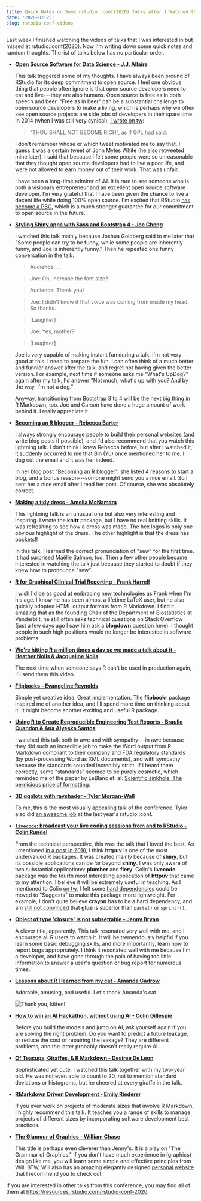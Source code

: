 ```yaml
---
title: Quick Notes on Some rstudio::conf(2020) Talks after I Watched the Videos
date: '2020-02-25'
slug: rstudio-conf-videos
---
```


Last week I finished watching the videos of talks that I was interested in but missed at rstudio::conf(2020). Now I'm writing down some quick notes and random thoughts. The list of talks below has no particular order.

- [**Open Source Software for Data Science - J.J. Allaire**](https://resources.rstudio.com/rstudio-conf-2020/rstudio-open-source-software-for-data-science-j-j-allaire)

    This talk triggered some of my thoughts. I have always been pround of RStudio for its deep commitment to open source. I feel one obvious thing that people often ignore is that open source developers need to eat and live---they are also humans. Open source is free as in both speech and beer. "Free as in beer" can be a substantial challenge to open source developers to make a living, which is perhaps why we often see open source projects are side jobs of developers in their spare time. In 2014 (when I was still very cynical), [I wrote on tw](https://tw.com/xieyihui/status/449309622025740289):
    
    > "THOU SHALL NOT BECOME RICH", as if GPL had said.
    
    I don't remember whose or which tweet motivated me to say that. I guess it was a certain tweet of John Myles White (he also retweeted mine later). I said that because I felt some people were so unreasonable that they thought open source developers had to live a poor life, and were not allowed to earn money out of their work. That was unfair.
    
    I have been a long-time admirer of JJ. It is rare to see someone who is both a visionary entrepreneur and an excellent open source software developer. I'm very grateful that I have been given the chance to live a decent life while doing 100% open source. I'm excited that RStudio [has become a PBC](https://blog.rstudio.com/2020/01/29/rstudio-pbc/), which is a much stronger guarantee for our commitment to open source in the future.

- [**Styling Shiny apps with Sass and Bootstrap 4 - Joe Cheng**](https://resources.rstudio.com/rstudio-conf-2020/styling-shiny-apps-with-sass-and-bootstrap-4-joe-cheng)

    I watched this talk mainly because Joshua Goldberg said to me later that "Some people can try to be funny, while some people are inherently funny, and Joe is inherently funny." Then he repeated one funny conversation in the talk:
    
    > Audience: ...
    
    > Joe: Oh, increase the font size?
    
    > Audience: Thank you!
    
    > Joe: I didn't know if that voice was coming from inside my head. So thanks.
    
    > [Laughter]
    
    > Joe: Yes, mother?
    
    > [Laughter]

    Joe is very capable of making instant fun during a talk. I'm not very good at this. I need to prepare the fun. I can often think of a much better and funnier answer after the talk, and regret not having given the better version. For example, next time if someone asks me "What's UpDog?" again after [my talk](/en/2020/02/rstudio-conf-2020/), I'd answer "Not much, what's up with you? And by the way, I'm not a dog."

    Anyway, transitioning from Bootstrap 3 to 4 will be the next big thing in R Markdown, too. Joe and Carson have done a huge amount of work behind it. I really appreciate it.

- [**Becoming an R blogger - Rebecca Barter**](https://resources.rstudio.com/rstudio-conf-2020/rebecca-barter)

    I always strongly encourage people to build their personal websites (and write blog posts if possible), and I'd also recommend that you watch this lightning talk. I don't think I knew Rebecca before, but after I watched it, it suddenly occurred to me that Bin (Yu) once mentioned her to me. I dug out the email and it was her indeed.
    
    In her blog post "[Becoming an R blogger](http://www.rebeccabarter.com/blog/2020-02-03_blogger/)", she listed 4 reasons to start a blog, and a bonus reason---somone might send you a nice email. So I sent her a nice email after I read her post. Of course, she was absolutely correct.

- [**Making a tidy dress - Amelia McNamara**](https://resources.rstudio.com/rstudio-conf-2020/lightning-talk-dr-amelia-mcnamara)

    This lightning talk is an unusual one but also very interesting and inspiring. I wrote the **knitr** package, but I have no real knitting skills. It was refreshing to see how a dress was made. The hex logos is only one obvious highlight of the dress. The other highlight is that the dress has pockets!!

    In this talk, I learned the correct pronunciation of "sew" for the first time. It had [surprised Maëlle Salmon, too](https://tw.com/ma_salmon/status/1229821025342324737). Then a few other people became interested in watching the talk just because they started to doubt if they knew how to pronounce "sew".

- [**R for Graphical Clinical Trial Reporting - Frank Harrell**](https://resources.rstudio.com/rstudio-conf-2020/r-for-graphical-clinical-trial-reporting-frank-harrell)

    I wish I'd be as good at embracing new technologies as [Frank](https://www.fharrell.com) when I'm his age. I know he has been almost a lifetime LaTeX user, but he also quickly adopted HTML output formats from R Markdown. I find it amazing that as the founding Chair of the Department of Biostatistics at Vanderbilt, he still often asks technical questions on Stack Overflow (just a few days ago I saw him ask a **blogdown** question here). I thought people in such high positions would no longer be interested in software problems.

- [**We're hitting R a million times a day so we made a talk about it - Heather Nolis & Jacqueline Nolis**](https://resources.rstudio.com/rstudio-conf-2020/we-re-hitting-r-a-million-times-a-day-so-we-made-a-talk-about-it-heather-nolis-dr-jacqueline-nolis)

    The next time when someone says R can't be used in production again, I'll send them this video.

- [**Flipbooks - Evangeline Reynolds**](https://resources.rstudio.com/rstudio-conf-2020/flipbooks-evangeline-reynolds)

    Simple yet creative idea. Great implementation. The **flipbookr** package inspired me of another idea, and I'll spend more time on thinking about it. It might become another exciting and useful R package.

- [**Using R to Create Reproducible Engineering Test Reports - Braulio Cuandon & Ana Alyeska Santos**](https://resources.rstudio.com/rstudio-conf-2020/using-r-to-create-reproducible-engineering-test-reports-braulio-cuandon-ana-alyeska-santos)

    I watched this talk both in awe and with sympathy---in awe because they did such an incredible job to make the Word output from R Markdown compliant to their company and FDA regulatory standards (by post-processing Word as XML documents), and with sympathy because the standards sounded incredibly strict. If I heard them correctly, some "standards" seemed to be purely cosmetic, which reminded me of the paper by LeBlanc et. al: [Scientific sinkhole: The pernicious price of formatting](https://journals.plos.org/plosone/article?id=10.1371/journal.pone.0223116).

- [**3D ggplots with rayshader - Tyler Morgan-Wall**](https://resources.rstudio.com/rstudio-conf-2020/3d-ggplots-with-rayshader-dr-tyler-morgan-wall)

    To me, this is the most visually appealing talk of the conference. Tyler also did [an awesome job](https://resources.rstudio.com/rstudio-conf-2019/3d-mapping-plotting-and-printing-with-rayshader) at the last year's rstudio::conf.

- [**`livecode`: broadcast your live coding sessions from and to RStudio - Colin Rundel**](https://resources.rstudio.com/rstudio-conf-2020/lightning-talk-colin-rundel)

    From the technical perspective, this was the talk that I loved the best. As I mentioned [in a post in 2018](/en/2018/01/back-to-dt/), I think **httpuv** is one of the most undervalued R packages. It was created mainly because of **shiny**, but its possible applications can be far beyond **shiny**. I was only aware of two substantial applications: **plumber** and **fiery**. Colin's **livecode** package was the fourth most interesting application of **httpuv** that came to my attention. I believe it will be extremely useful in teaching. As I mentioned to Colin [on tw](https://tw.com/xieyihui/status/1230161301420347394), I felt some [hard dependencies](https://github.com/rundel/livecode/blob/master/DESCRIPTION) could be moved to "Suggests" to make this package more lightweight. For example, I don't quite believe **crayon** has to be a hard dependency, and am [still not convinced](/en/2018/11/dependency-winner/) that **glue** is superior than `paste()` or `sprintf()`.

- [**Object of type 'closure' is not subsettable - Jenny Bryan**](https://resources.rstudio.com/rstudio-conf-2020/object-of-type-closure-is-not-subsettable-jenny-bryan)

    A clever title, apparently. This talk resonated very well with me, and I encourage all R users to watch it. It will be tremendously helpful if you learn some basic debugging skills, and more importantly, learn how to report bugs appropriately. I think it resonated well with me because I'm a developer, and have gone through the pain of having too little information to answer a user's question or bug report for numerous times.

- [**Lessons about R I learned from my cat - Amanda Gadrow**](https://resources.rstudio.com/rstudio-conf-2020/lightning-talk-amanda-gadrow)

    Adorable, amusing, and useful. Let's thank Amanda's cat.
    
    ![Thank you, kitten!](https://slides.yihui.org/gif/cat-hands.gif)

- [**How to win an AI Hackathon, without using AI - Colin Gillespie**](https://resources.rstudio.com/rstudio-conf-2020/how-to-win-an-ai-hackathon-without-using-ai-colin-gillespie)

    Before you build the models and jump on AI, ask yourself again if you are solving the right problem. Do you want to predict a future leakage, or reduce the cost of repairing the leakage? They are different problems, and the latter probably doesn't really require AI.

- [**Of Teacups, Giraffes, & R Markdown - Desiree De Leon**](https://resources.rstudio.com/rstudio-conf-2020/of-teacups-giraffes-and-r-markdown-desiree-de-leon)

    Sophisticated yet cute. I watched this talk together with my two-year old. He was not even able to count to 20, not to mention standard deviations or histograms, but he cheered at every giraffe in the talk.

- [**RMarkdown Driven Development - Emily Riederer**](https://resources.rstudio.com/rstudio-conf-2020/rmarkdown-driven-development-emily-riederer)

    If you ever work on projects of moderate sizes that involve R Markdown, I highly recommend this talk. It teaches you a range of skills to manage projects of different sizes by incorporating software development best practices.

- [**The Glamour of Graphics - William Chase**](https://resources.rstudio.com/rstudio-conf-2020/the-glamour-of-graphics-william-chase)

    This title is perhaps even cleverer than Jenny's. It is a play on "The Grammar of Graphics." If you don't have much experience in (graphics) design like me, you will learn some simple and effective principles from Will. BTW, Will also has an amazing elegantly designed [personal website](https://www.williamrchase.com) that I recommend you to check out.

If you are interested in other talks from this conference, you may find all of them at https://resources.rstudio.com/rstudio-conf-2020.
